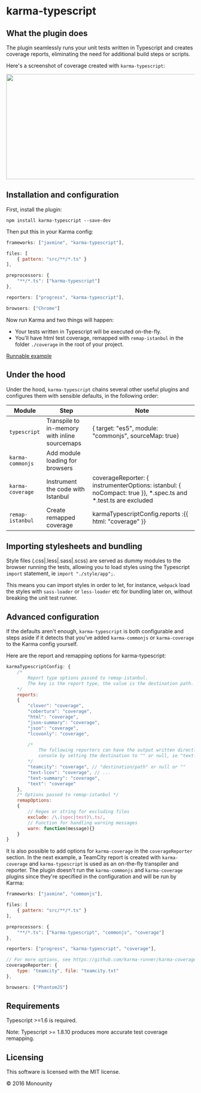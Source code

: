 # karma-typescript

## What the plugin does

The plugin seamlessly runs your unit tests written in Typescript and creates coverage reports, eliminating the need for additional build steps or scripts.

Here's a screenshot of coverage created with `karma-typescript`:

<img src="http://i.imgur.com/sc4Mswh.png" width="580" height="280" />

## Installation and configuration

First, install the plugin:

`npm install karma-typescript --save-dev`

Then put this in your Karma config:

```javascript
frameworks: ["jasmine", "karma-typescript"],

files: [
    { pattern: "src/**/*.ts" }
],

preprocessors: {
    "**/*.ts": ["karma-typescript"]
},

reporters: ["progress", "karma-typescript"],

browsers: ["Chrome"]
```

Now run Karma and two things will happen:

* Your tests written in Typescript will be executed on-the-fly.
* You'll have html test coverage, remapped with `remap-istanbul` in the folder `./coverage` in the root of your project.


[Runnable example](https://github.com/monounity/karma-typescript/tree/master/example-project)

## Under the hood

Under the hood, `karma-typescript` chains several other useful plugins and configures them with sensible defaults, in the following order:

|Module|Step|Note|
|---|---|---|
|`typescript`|Transpile to in-memory with inline sourcemaps|{ target: "es5", module: "commonjs", sourceMap: true}|
|`karma-commonjs`|Add module loading for browsers||
|`karma-coverage`|Instrument the code with Istanbul| coverageReporter: { instrumenterOptions: istanbul: { noCompact: true }}, *.spec.ts and &ast;.test.ts are excluded|
|`remap-istanbul`|Create remapped coverage|karmaTypescriptConfig.reports :{{ html: "coverage" }}|

## Importing stylesheets and bundling

Style files (.css|.less|.sass|.scss) are served as dummy modules to the browser running the tests, allowing you to load styles using the Typescript `import` statement, ie `import "./style/app";`.

This means you can import styles in order to let, for instance, `webpack` load the styles with  `sass-loader` or `less-loader` etc for bundling later on, without breaking the unit test runner.

## Advanced configuration

If the defaults aren't enough, `karma-typescript` is both configurable and steps aside if it detects that you've added `karma-commonjs` or `karma-coverage` to the Karma config yourself.

Here are the report and remapping options for karma-typescript:

```javascript
karmaTypescriptConfig: {
    /*
        Report type options passed to remap-istanbul.
        The key is the report type, the value is the destination path.
    */
    reports:
    {
        "clover": "coverage",
        "cobertura": "coverage",
        "html": "coverage",
        "json-summary": "coverage",
        "json": "coverage",
        "lcovonly": "coverage",

        /*
            The following reporters can have the output written directly to the
            console by setting the destination to "" or null, ie "text-summary": "".
        */
        "teamcity": "coverage", // "destination/path" or null or ""
        "text-lcov": "coverage", // ...
        "text-summary": "coverage",
        "text": "coverage"
    },
    /* Options passed to remap-istanbul */
    remapOptions:
    {
        // Regex or string for excluding files
        exclude: /\.(spec|test)\.ts/,
        // Function for handling warning messages
        warn: function(message){}
    }
}
```

It is also possible to add options for `karma-coverage` in the `coverageReporter` section. In the next example, a TeamCity report is created with `karma-coverage` and `karma-typescript` is used as an on-the-fly transpiler and reporter. The plugin doesn't run the `karma-commonjs` and `karma-coverage` plugins since they're specified in the configuration and will be run by Karma:

```javascript
frameworks: ["jasmine", "commonjs"],

files: [
    { pattern: "src/**/*.ts" }
],

preprocessors: {
    "**/*.ts": ["karma-typescript", "commonjs", "coverage"]
},

reporters: ["progress", "karma-typescript", "coverage"],

// For more options, see https://github.com/karma-runner/karma-coverage
coverageReporter: {
    type: "teamcity", file: "teamcity.txt"
},

browsers: ["PhantomJS"]
```

## Requirements

Typescript >=1.6 is required.

Note: Typescript >= 1.8.10 produces more accurate test coverage remapping.

## Licensing

This software is licensed with the MIT license.

© 2016 Monounity

